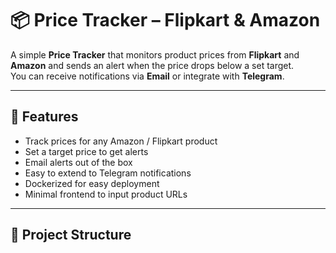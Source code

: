 # 📦 Price Tracker – Flipkart & Amazon

A simple **Price Tracker** that monitors product prices from **Flipkart** and **Amazon** and sends an alert when the price drops below a set target.  
You can receive notifications via **Email** or integrate with **Telegram**.

---

## 🚀 Features
- Track prices for any Amazon / Flipkart product
- Set a target price to get alerts
- Email alerts out of the box
- Easy to extend to Telegram notifications
- Dockerized for easy deployment
- Minimal frontend to input product URLs

---

## 📂 Project Structure
